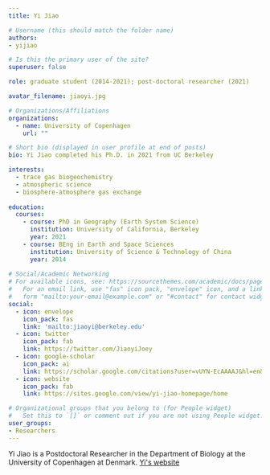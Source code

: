 ```yaml
---
title: Yi Jiao

# Username (this should match the folder name)
authors:
- yijiao

# Is this the primary user of the site?
superuser: false

role: graduate student (2014-2021); post-doctoral researcher (2021)

avatar_filename: jiaoyi.jpg

# Organizations/Affiliations
organizations:
  - name: University of Copenhagen
    url: ""

# Short bio (displayed in user profile at end of posts)
bio: Yi Jiao completed his Ph.D. in 2021 from UC Berkeley

interests:
  - trace gas biogeochemistry
  - atmospheric science
  - biosphere-atmosphere gas exchange
  
education:
  courses:
    - course: PhD in Geography (Earth System Science)
      institution: University of California, Berkeley
      year: 2021
    - course: BEng in Earth and Space Sciences
      institution: University of Science & Technology of China
      year: 2014
      
# Social/Academic Networking
# For available icons, see: https://sourcethemes.com/academic/docs/page-builder/#icons
#   For an email link, use "fas" icon pack, "envelope" icon, and a link in the
#   form "mailto:your-email@example.com" or "#contact" for contact widget.
social:
  - icon: envelope
    icon_pack: fas
    link: 'mailto:jiaoyi@berkeley.edu'
  - icon: twitter
    icon_pack: fab
    link: https://twitter.com/JiaoyiJoey
  - icon: google-scholar
    icon_pack: ai
    link: https://scholar.google.com/citations?user=vUYN-EcAAAAJ&hl=en&authuser=1
  - icon: website
    icon_pack: fab
    link: https://sites.google.com/view/yi-jiao-homepage/home

# Organizational groups that you belong to (for People widget)
#   Set this to `[]` or comment out if you are not using People widget.
user_groups:
- Researchers
---
```


Yi Jiao is a Postdoctoral Researcher in the Department of Biology at the University of Copenhagen at Denmark.  [Yi's website](https://sites.google.com/view/yi-jiao-homepage/home)
